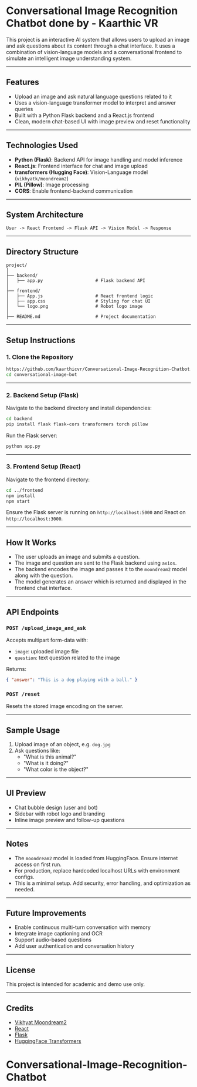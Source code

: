 
# Conversational Image Recognition Chatbot done by - Kaarthic VR

This project is an interactive AI system that allows users to upload an image and ask questions about its content through a chat interface. It uses a combination of vision-language models and a conversational frontend to simulate an intelligent image understanding system.

---

## Features

- Upload an image and ask natural language questions related to it
- Uses a vision-language transformer model to interpret and answer queries
- Built with a Python Flask backend and a React.js frontend
- Clean, modern chat-based UI with image preview and reset functionality

---

## Technologies Used

- **Python (Flask)**: Backend API for image handling and model inference
- **React.js**: Frontend interface for chat and image upload
- **transformers (Hugging Face)**: Vision-Language model (`vikhyatk/moondream2`)
- **PIL (Pillow)**: Image processing
- **CORS**: Enable frontend-backend communication

---

## System Architecture

```
User -> React Frontend -> Flask API -> Vision Model -> Response
```

---

## Directory Structure

```
project/
│
├── backend/
│   ├── app.py                    # Flask backend API
│
├── frontend/
│   ├── App.js                    # React frontend logic
│   ├── app.css                   # Styling for chat UI
│   └── logo.png                  # Robot logo image
│
├── README.md                     # Project documentation
```

---

## Setup Instructions

### 1. Clone the Repository

```bash
https://github.com/kaarthicvr/Conversational-Image-Recognition-Chatbot.git
cd conversational-image-bot
```

---

### 2. Backend Setup (Flask)

Navigate to the backend directory and install dependencies:

```bash
cd backend
pip install flask flask-cors transformers torch pillow
```

Run the Flask server:

```bash
python app.py
```

---

### 3. Frontend Setup (React)

Navigate to the frontend directory:

```bash
cd ../frontend
npm install
npm start
```

Ensure the Flask server is running on `http://localhost:5000` and React on `http://localhost:3000`.

---

## How It Works

- The user uploads an image and submits a question.
- The image and question are sent to the Flask backend using `axios`.
- The backend encodes the image and passes it to the `moondream2` model along with the question.
- The model generates an answer which is returned and displayed in the frontend chat interface.

---

## API Endpoints

### `POST /upload_image_and_ask`

Accepts multipart form-data with:

- `image`: uploaded image file
- `question`: text question related to the image

Returns:

```json
{ "answer": "This is a dog playing with a ball." }
```

### `POST /reset`

Resets the stored image encoding on the server.

---

## Sample Usage

1. Upload image of an object, e.g. `dog.jpg`
2. Ask questions like:
   - "What is this animal?"
   - "What is it doing?"
   - "What color is the object?"

---

## UI Preview

- Chat bubble design (user and bot)
- Sidebar with robot logo and branding
- Inline image preview and follow-up questions

---

## Notes

- The `moondream2` model is loaded from HuggingFace. Ensure internet access on first run.
- For production, replace hardcoded localhost URLs with environment configs.
- This is a minimal setup. Add security, error handling, and optimization as needed.

---

## Future Improvements

- Enable continuous multi-turn conversation with memory
- Integrate image captioning and OCR
- Support audio-based questions
- Add user authentication and conversation history

---

## License

This project is intended for academic and demo use only.

---

## Credits

- [Vikhyat Moondream2](https://huggingface.co/vikhyatk/moondream2)
- [React](https://reactjs.org/)
- [Flask](https://flask.palletsprojects.com/)
- [HuggingFace Transformers](https://huggingface.co/transformers/)
# Conversational-Image-Recognition-Chatbot
